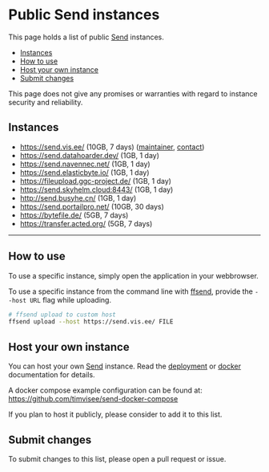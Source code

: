# Public Send instances
This page holds a list of public [Send][send] instances.

- [Instances](#instances)
- [How to use](#how-to-use)
- [Host your own instance](#host-your-own-instance)
- [Submit changes](#submit-changes)

This page does not give any promises or warranties with regard to instance
security and reliability.

## Instances

- https://send.vis.ee/ (10GB, 7 days) ([maintainer](https://github.com/timvisee), [contact](https://timvisee.com/contact))
- https://send.datahoarder.dev/ (1GB, 1 day)
- https://send.navennec.net/ (1GB, 1 day)
- https://send.elasticbyte.io/ (1GB, 1 day)
- https://fileupload.ggc-project.de/ (1GB, 1 day)
- https://send.skyhelm.cloud:8443/ (1GB, 1 day)
- http://send.busyhe.cn/ (1GB, 1 day)
- https://send.portailpro.net/ (10GB, 30 days)
- https://bytefile.de/ (5GB, 7 days)
- https://transfer.acted.org/ (5GB, 7 days)

---

## How to use

To use a specific instance, simply open the application in your webbrowser.

To use a specific instance from the command line with [ffsend][ffsend], provide
the `--host URL` flag while uploading.

```bash
# ffsend upload to custom host
ffsend upload --host https://send.vis.ee/ FILE
```

## Host your own instance

You can host your own [Send][send] instance. Read the
[deployment](https://github.com/timvisee/send#deployment) or [docker](https://github.com/timvisee/send/blob/master/docs/docker.md) documentation for details.

A docker compose example configuration can be found at:
https://github.com/timvisee/send-docker-compose

If you plan to host it publicly, please consider to add it to this list.

## Submit changes

To submit changes to this list, please open a pull request or issue.

[send]: https://github.com/timvisee/send
[ffsend]: https://github.com/timvisee/ffsend
